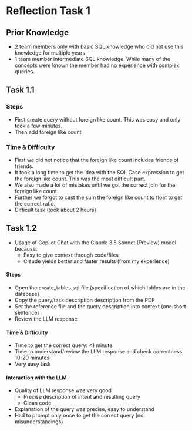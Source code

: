 # Reflection Task 1

## Prior Knowledge
* 2 team members only with basic SQL knowledge who did not use this knowledge for multiple years
* 1 team member intermediate SQL knowledge. While many of the concepts were known the member had no experience with complex queries.

## Task 1.1

### Steps
- First create query without foreign like count. This was easy and only took a few minutes.
- Then add foreign like count

### Time & Difficulty
- First we did not notice that the foreign like count includes friends of friends.
- It took a long time to get the idea with the SQL Case expression to get the foreign like count. This was the most difficult part.
- We also made a lot of mistakes until we got the correct join for the foreign like count.
- Further we forgot to cast the sum the foreign like count to float to get the correct ratio.
- Difficult task (took about 2 hours)

## Task 1.2

- Usage of Copilot Chat with the Claude 3.5 Sonnet (Preview) model because:
  - Easy to give context through code/files
  - Claude yields better and faster results (from my experience)

#### Steps

- Open the create_tables.sql file (specification of which tables are in the database)
- Copy the query/task description description from the PDF
- Set the reference file and the query description into context (one short sentence)
- Review the LLM response

#### Time & Difficulty

- Time to get the correct query: <1 minute
- Time to understand/review the LLM response and check correctness: 10-20 minutes
- Very easy task

#### Interaction with the LLM

- Quality of LLM response was very good
  - Precise description of intent and resulting query
  - Clean code
- Explanation of the query was precise, easy to understand
- Had to prompt only once to get the correct query (no misunderstandings)
